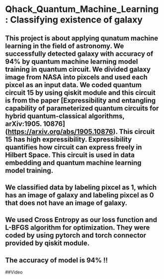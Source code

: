 # Qhack_Quantum_Machine_Learning : Classifying existence of galaxy
## This project is about applying qunatum machine learning in the field of astronomy. We successfully detected galaxy with accuracy of 94% by quantum machine learning model training in quantum circuit. We divided galaxy image from NASA into pixcels and used each pixcel as an input data. We coded quantum circuit 15 by using qiskit module and this circuit is from the paper [Expressibility and entangling capability of parameterized quantum circuits for hybrid quantum-classical algorithms, arXiv:1905. 10876] (https://arxiv.org/abs/1905.10876).  This circuit 15 has high expressibility. Expressibility quantifies how circuit can express freely in Hilbert Space. This circuit is used in data embedding and quantum machine learning model training.

## We classified data by labeling pixcel as 1, which has an image of galaxy and labeling pixcel as 0 that does not have an image of galaxy.

## We used Cross Entropy as our loss function and L-BFGS algorithm for optimization. They were coded by using pytorch and torch connector provided by qiskit module.

## The accuracy of model is 94% !!

##Video


